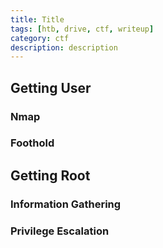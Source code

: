 ```yaml
---
title: Title
tags: [htb, drive, ctf, writeup]
category: ctf
description: description
---
```


## Getting User

### Nmap

### Foothold

## Getting Root

### Information Gathering

### Privilege Escalation
